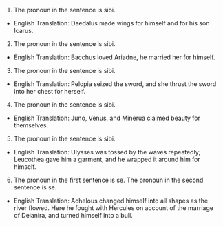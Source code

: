 1. The pronoun in the sentence is sibi.
- English Translation: Daedalus made wings for himself and for his son Icarus.

2. The pronoun in the sentence is sibi.
- English Translation: Bacchus loved Ariadne, he married her for himself.

3. The pronoun in the sentence is sibi.
- English Translation: Pelopia seized the sword, and she thrust the sword into her chest for herself.

4. The pronoun in the sentence is sibi.
- English Translation: Juno, Venus, and Minerua claimed beauty for themselves.

5. The pronoun in the sentence is sibi.
- English Translation: Ulysses was tossed by the waves repeatedly; Leucothea gave him a garment, and he wrapped it around him for himself.

6. The pronoun in the first sentence is se. The pronoun in the second sentence is se.
- English Translation: Achelous changed himself into all shapes as the river flowed. Here he fought with Hercules on account of the marriage of Deianira, and turned himself into a bull.
